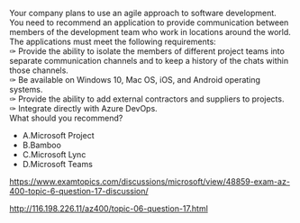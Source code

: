 Your company plans to use an agile approach to software development.<br/>You need to recommend an application to provide communication between members of the development team who work in locations around the world. The applications must meet the following requirements:<br/>✑ Provide the ability to isolate the members of different project teams into separate communication channels and to keep a history of the chats within those channels.<br/>✑ Be available on Windows 10, Mac OS, iOS, and Android operating systems.<br/>✑ Provide the ability to add external contractors and suppliers to projects.<br/>✑ Integrate directly with Azure DevOps.<br/>What should you recommend?<br/><ul><li class="multi-choice-item"><span class="multi-choice-letter" data-choice-letter="A">A.</span>Microsoft Project</li><li class="multi-choice-item"><span class="multi-choice-letter" data-choice-letter="B">B.</span>Bamboo</li><li class="multi-choice-item"><span class="multi-choice-letter" data-choice-letter="C">C.</span>Microsoft Lync</li><li class="multi-choice-item correct-hidden"><span class="multi-choice-letter" data-choice-letter="D">D.</span>Microsoft Teams</li></ul><p><a href="https://www.examtopics.com/discussions/microsoft/view/48859-exam-az-400-topic-6-question-17-discussion/">https://www.examtopics.com/discussions/microsoft/view/48859-exam-az-400-topic-6-question-17-discussion/</a></p><p><a href="http://116.198.226.11/az400/topic-06-question-17.html">http://116.198.226.11/az400/topic-06-question-17.html</a></p><script src="https://giscus.app/client.js"                    data-repo="azsamples/az204"                    data-repo-id="R_kgDOMRXzDQ"                    data-category="General"                    data-category-id="DIC_kwDOMRXzDc4Cgi27"                    data-mapping="pathname"                    data-strict="0"                    data-reactions-enabled="0"                    data-emit-metadata="0"                    data-input-position="bottom"                    data-theme="preferred_color_scheme"                    data-lang="en"                    crossorigin="anonymous"                    async>                    </script>
